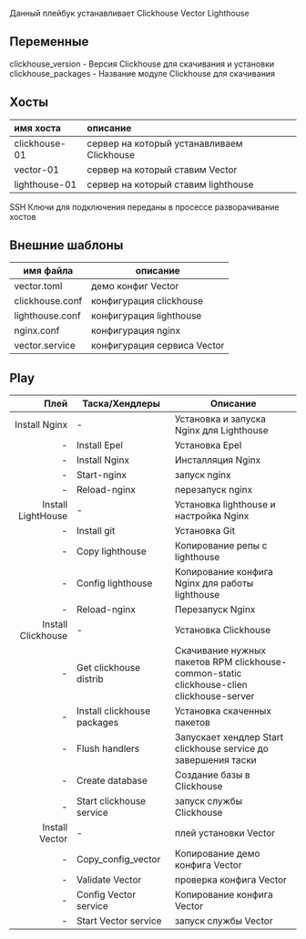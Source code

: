 

Данный плейбук устанавливает Clickhouse Vector Lighthouse 

## Переменные  
clickhouse_version - Версия Clickhouse для скачивания и установки  
clickhouse_packages - Название модуле Clickhouse для скачивания  
## Хосты  
| имя хоста | описание |
| :------------ | :----------------------------------------- |
| clickhouse-01 | сервер на который устанавливаем Clickhouse |
| vector-01     | сервер на который ставим Vector            |
| lighthouse-01 | сервер на который ставим lighthouse |

SSH Ключи для подключения переданы в просессе разворачивание хостов  
## Внешние шаблоны
имя файла | описание
--- | ---  
vector.toml | демо конфиг Vector  
clickhouse.conf |  конфигурация   clickhouse
lighthouse.conf | конфигурация lighthouse
nginx.conf | конфигурация nginx
vector.service | конфигурация сервиса Vector  
## Play  
Плей | Таска/Хендлеры |Описание
---: | --- | --- 
Install Nginx | - | Установка и запуска Nginx для Lighthouse
-| Install Epel | Установка Epel
-| Install Nginx | Инсталляция Nginx
-| Start-nginx | запуск nginx
-| Reload-nginx | перезапуск nginx
Install LightHouse | - | Установка lighthouse и настройка Nginx
-| Install git | Установка Git
-| Copy lighthouse | Копирование репы c lighthouse
-| Config lighthouse | Копирование конфига Nginx для работы lighthouse
-| Reload-nginx | Перезапуск Nginx
Install Clickhouse | - |Установка Clickhouse
-| Get clickhouse distrib | Скачивание нужных пакетов RPM  clickhouse-common-static clickhouse-clien clickhouse-server  
-|Install clickhouse packages | Установка скаченных пакетов  
-|Flush handlers | Запускает хендлер Start clickhouse service до завершения таски  
-|Create database | Создание базы в Clickhouse  
-|Start clickhouse service | запуск службы Clickhouse
Install Vector| - |плей установки Vector  
-|Copy_config_vector | Копирование демо конфига Vector  
-|Validate Vector | проверка конфига Vector
-| Config Vector service | Копирование конфига  Vector
-| Start Vector service | запуск службы Vector
